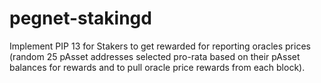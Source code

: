# pegnet-stakingd
Implement PIP 13 for Stakers to get rewarded for reporting oracles prices (random 25 pAsset addresses selected pro-rata based on their pAsset balances for rewards and to pull oracle price rewards from each block).
